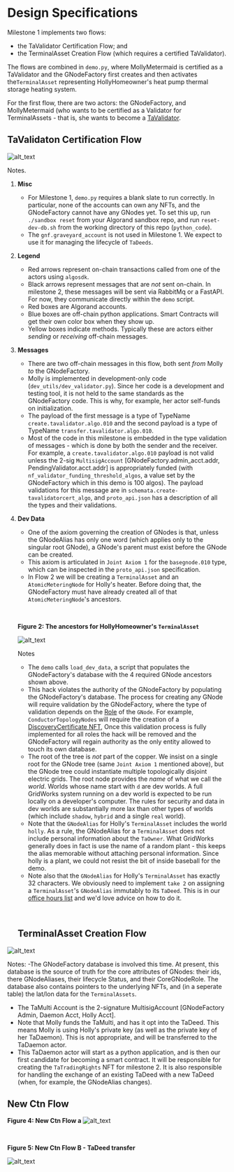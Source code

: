 # Design Specifications

Milestone 1 implements two flows:

- the TaValidator Certification Flow; and
- the TerminalAsset Creation Flow (which requires a certified TaValidator).

The flows are combined in `demo.py`, where MollyMetermaid is certified as a TaValidator and the GNodeFactory first creates and then activates the`TerminalAsset` representing HollyHomeowner's heat pump thermal storage heating system.

For the first flow, there are two actors: the GNodeFactory, and MollyMetermaid (who wants to be certified as a Validator for TerminalAssets - that is, she wants to become a [TaValidator](ta-validator.md).

## TaValidaton Certification Flow

![alt_text](img/ta-validator-cert-flow.png)

Notes.

1. **Misc**
   - For Milestone 1, `demo.py` requires a blank slate to run correctly. In particular, none of the accounts can own any NFTs, and the GNodeFactory cannot have any GNodes yet. To set this up, run `./sandbox reset` from your Algorand sandbox repo, and run `reset-dev-db.sh` from the working directory of this repo (`python_code`).
   - The `gnf.graveyard_account` is not used in Milestone 1. We expect to use it for managing the lifecycle of `TaDeeds`.
1. **Legend**

   - Red arrows represent on-chain transactions called from one of the actors using `algosdk`.
   - Black arrows represent messages that are _not_ sent on-chain. In milestone 2, these messages will be sent via RabbitMq or a FastAPI. For now, they communicate directly within the `demo` script.
   - Red boxes are Algorand accounts.
   - Blue boxes are off-chain python applications. Smart Contracts will get their own color box when they show up.
   - Yellow boxes indicate methods. Typically these are actors either _sending_ or _receiving_ off-chain messages.

1. **Messages**
   - There are two off-chain messages in this flow, both sent _from_ Molly _to_ the GNodeFactory.
   - Molly is implemented in development-only code (`dev_utils/dev_validator.py`). Since her code is a development and testing tool, it is not held to the same standards as the GNodeFactory code. This is why, for example, her actor self-funds on initialization.
   - The payload of the first message is a type of TypeName `create.tavalidator.algo.010` and the second payload is a type of TypeName `transfer.tavalidator.algo.010`.
   - Most of the code in this milestone is embedded in the type validation of messages - which is done by both the sender and the receiver. For example, a `create.tavalidator.algo.010` payload is not valid unless the 2-sig `MultisigAccount` [GNodeFactory.admin_acct.addr, PendingValidator.acct.addr] is appropriately funded (with `nf_validator_funding_threshold_algos`, a value set by the GNodeFactory which in this demo is 100 algos). The payload validations for this message are in `schemata.create-tavalidatorcert_algo`, and `proto_api.json` has a description of all the types and their validations.
1. **Dev Data**

   - One of the axiom governing the creation of GNodes is that, unless the GNodeAlias has only one word (which applies only to the singular root GNode), a GNode's parent must exist before the GNode can be created.
   - This axiom is articulated in `Joint Axiom 1` for the `basegnode.010` type, which can be inspected in the `proto_api.json` specification.
   - In Flow 2 we will be creating a `TerminalAsset` and an `AtomicMeteringNode` for Holly's heater. Before doing that, the GNodeFactory must have already created all of that `AtomicMeteringNode`'s ancestors.

   &nbsp;

   **Figure 2: The ancestors for HollyHomeowner's `TerminalAsset`**

   ![alt_text](img/load-dev-data.png)

   Notes

   - The `demo` calls `load_dev_data`, a script that populates the GNodeFactory's database with the 4 required GNode ancestors shown above.
   - This hack violates the authority of the GNodeFactory by populating the GNodeFactory's database. The process for creating any GNode will require validation by the GNodeFactory, where the type of validation depends on the [Role](g-node-role.md) of the `GNode`. For example, `ConductorTopologyNodes` will require the creation of a [DiscoveryCertificate NFT](discovery-certificate.md), Once this validation process is fully implemented for all roles the hack will be removed and the GNodeFactory will regain authority as the only entity allowed to touch its own database.
   - The root of the tree is _not_ part of the copper. We insist on a single root for the GNode tree (same `Joint Axiom 1` mentioned above), but the GNode tree could instantiate multiple topologically disjoint electric grids. The root node provides the _name_ of what we call the _world_. Worlds whose name start with `d` are dev worlds. A full GridWorks system running on a dev world is expected to be run locally on a developer's computer. The rules for security and data in dev worlds are substantially more lax than other types of worlds (which include `shadow`, `hybrid` and a single `real` world).
   - Note that the `GNodeAlias` for Holly's `TerminalAsset` includes the world `holly`. As a rule, the GNodeAlias for a `TerminalAsset` does not include personal information about the `TaOwner`. What GridWorks generally does in fact is use the name of a random plant - this keeps the alias memorable without attaching personal information. Since holly is a plant, we could not resist the bit of inside baseball for the demo.
   - Note also that the `GNodeAlias` for Holly's `TerminalAsset` has exactly 32 characters. We obviously need to implement `take 2` on assigning a `TerminalAsset`'s `GNodeAlias` immutably to its `TaDeed`. This is in our [office hours list](office-hours.md#better-mechanism-for-branding-gnodealias-into-tadeed) and we'd love advice on how to do it.

   &nbsp;

   ## TerminalAsset Creation Flow



![alt_text](img/terminal-asset-creation-flow.png)

Notes:
-The GNodeFactory database is involved this time. At present, this database is the source of truth for the core attributes of GNodes: their ids, there GNodeAliases, their lifecycle Status, and their CoreGNodeRole. The database also contains pointers to the underlying NFTs, and (in a seperate table) the lat/lon data for the `TerminalAssets`.

- The TaMulti Account is the 2-signature MultisigAccount [GNodeFactory Admin, Daemon Acct, Holly Acct].
- Note that Molly funds the TaMulti, and has it opt into the TaDeed. This means Molly is using Holly's private key (as well as the private key of her TaDaemon). This is not appropriate, and will be transferred to the TaDaemon actor.
- This TaDaemon actor will start as a python application, and is then our first candidate for becoming a smart contract. It will be responsible for creating the `TaTradingRights` NFT for milestone 2. It is also responsible for handling the exchange of an existing TaDeed with a new TaDeed (when, for example, the GNodeAlias changes).

## New Ctn Flow

**Figure 4: New Ctn Flow a**
![alt_text](img/new-ctn-flow-a.png)

&nbsp;

**Figure 5: New Ctn Flow B - TaDeed transfer**

![alt_text](img/new-ctn-flow-b.png)

